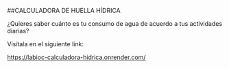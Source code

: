 ##CALCULADORA DE HUELLA HÍDRICA

¿Quieres saber cuánto es tu consumo de agua de acuerdo a tus actividades diarias?

Visítala en el siguiente link:

 https://labioc-calculadora-hidrica.onrender.com/
